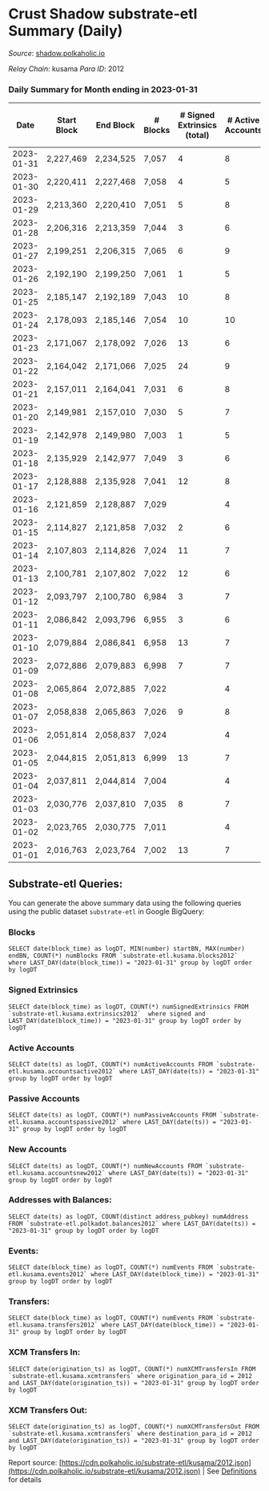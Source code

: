# Crust Shadow substrate-etl Summary (Daily)

_Source_: [shadow.polkaholic.io](https://shadow.polkaholic.io)

*Relay Chain*: kusama
*Para ID*: 2012



### Daily Summary for Month ending in 2023-01-31


| Date | Start Block | End Block | # Blocks | # Signed Extrinsics (total) | # Active Accounts | # Passive | # New | # Addresses with Balances | # Events | # Transfers | # XCM Transfers In | # XCM Transfers Out | Issues | 
| ---- | ----------- | --------- | -------- | --------------------------- | ----------------- | --------- | ----- | ------------------------- | -------- | ----------- | ------------------ | ------------------- | ------ |
| 2023-01-31 | 2,227,469 | 2,234,525 | 7,057 | 4 | 8 | 2 |  | 1,728 | 14,148 | 4 ($220.96) | 1 ($69.59) | 1 ($74.84) |  |
| 2023-01-30 | 2,220,411 | 2,227,468 | 7,058 | 4 | 5 | 1 |  | 1,728 | 14,142 | 4 ($772.86) |   |   |  |
| 2023-01-29 | 2,213,360 | 2,220,410 | 7,051 | 5 | 8 | 2 |  | 1,728 | 14,147 | 5 ($539.23) | 2 ($46.81) |   |  |
| 2023-01-28 | 2,206,316 | 2,213,359 | 7,044 | 3 | 6 | 2 | 1 | 1,728 | 14,118 | 3 ($316.80) | 2 ($120.28) | 1 ($42.69) |  |
| 2023-01-27 | 2,199,251 | 2,206,315 | 7,065 | 6 | 9 | 2 | 1 | 1,727 | 14,177 | 5 ($52.96) |   | 2 ($19.46) |  |
| 2023-01-26 | 2,192,190 | 2,199,250 | 7,061 | 1 | 5 | 1 |  | 1,726 | 14,130 | 1 ($6.07) |   |   |  |
| 2023-01-25 | 2,185,147 | 2,192,189 | 7,043 | 10 | 8 | 4 | 3 | 1,726 | 14,157 | 9 ($382.83) |   |   |  |
| 2023-01-24 | 2,178,093 | 2,185,146 | 7,054 | 10 | 10 | 4 | 1 | 1,724 | 14,181 | 5 ($124.54) | 1 ($184.45) | 2 ($35.41) |  |
| 2023-01-23 | 2,171,067 | 2,178,092 | 7,026 | 13 | 6 | 2 |  | 1,723 | 14,142 | 12 ($694.23) |   | 5 ($343.60) |  |
| 2023-01-22 | 2,164,042 | 2,171,066 | 7,025 | 24 | 9 | 1 | 1 | 1,723 | 14,222 | 24 ($2,581.90) |   | 12 ($1,348.28) |  |
| 2023-01-21 | 2,157,011 | 2,164,041 | 7,031 | 6 | 8 | 1 |  | 1,722 | 14,119 | 6 ($311.19) | 3  |   |  |
| 2023-01-20 | 2,149,981 | 2,157,010 | 7,030 | 5 | 7 | 1 | 1 | 1,722 | 14,112 | 5 ($236.94) | 4 ($117.66) |   |  |
| 2023-01-19 | 2,142,978 | 2,149,980 | 7,003 | 1 | 5 | 1 |  | 1,721 | 14,016 | 1 ($112.05) |   | 1 ($112.05) |  |
| 2023-01-18 | 2,135,929 | 2,142,977 | 7,049 | 3 | 6 | 2 | 1 | 1,721 | 14,121 | 2 ($0.43) |   |   |  |
| 2023-01-17 | 2,128,888 | 2,135,928 | 7,041 | 12 | 8 | 209 |  | 1,721 | 14,590 | 220 ($764.11) | 2 ($138.99) | 5 ($273.77) |  |
| 2023-01-16 | 2,121,859 | 2,128,887 | 7,029 |  | 4 |  |  | 1,721 | 14,060 |   |   |   |  |
| 2023-01-15 | 2,114,827 | 2,121,858 | 7,032 | 2 | 6 | 1 |  | 1,721 | 14,085 | 2 ($110.48) |   | 1 ($55.24) |  |
| 2023-01-14 | 2,107,803 | 2,114,826 | 7,024 | 11 | 7 | 1 |  | 1,721 | 14,130 | 10 ($568.77) | 1 ($56.72) | 4 ($225.89) |  |
| 2023-01-13 | 2,100,781 | 2,107,802 | 7,022 | 12 | 6 | 1 | 1 | 1,721 | 14,135 | 12 ($679.35) | 1 ($398.45) | 6 ($339.67) |  |
| 2023-01-12 | 2,093,797 | 2,100,780 | 6,984 | 3 | 7 | 2 |  | 1,720 | 13,999 | 3 ($112.62) | 2 ($3.41) | 1 ($99.29) |  |
| 2023-01-11 | 2,086,842 | 2,093,796 | 6,955 | 3 | 6 | 2 | 1 | 1,720 | 13,934 | 3 ($128.60) |   | 1 ($55.91) |  |
| 2023-01-10 | 2,079,884 | 2,086,841 | 6,958 | 13 | 7 | 1 |  | 1,719 | 14,016 | 12 ($654.02) | 2 ($0.24) | 7 ($326.99) |  |
| 2023-01-09 | 2,072,886 | 2,079,883 | 6,998 | 7 | 7 | 3 | 2 | 1,719 | 14,059 | 7 ($291.43) | 2 ($60.00) | 4 ($170.89) |  |
| 2023-01-08 | 2,065,864 | 2,072,885 | 7,022 |  | 4 |  |  | 1,717 | 14,046 |   |   |   |  |
| 2023-01-07 | 2,058,838 | 2,065,863 | 7,026 | 9 | 8 | 1 | 1 | 1,717 | 14,117 | 7 ($335.90) | 1 ($74.38) | 3 ($167.93) |  |
| 2023-01-06 | 2,051,814 | 2,058,837 | 7,024 |  | 4 |  |  | 1,716 | 14,053 |   | 1 ($86.68) |   |  |
| 2023-01-05 | 2,044,815 | 2,051,813 | 6,999 | 13 | 7 | 1 |  | 1,716 | 14,113 | 12 ($707.45) | 6 ($353.72) |   |  |
| 2023-01-04 | 2,037,811 | 2,044,814 | 7,004 |  | 4 |  |  | 1,716 | 14,010 |   |   |   |  |
| 2023-01-03 | 2,030,776 | 2,037,810 | 7,035 | 8 | 7 | 1 |  | 1,716 | 14,132 | 8 ($214.70) | 1 ($0.26) | 3 ($106.98) |  |
| 2023-01-02 | 2,023,765 | 2,030,775 | 7,011 |  | 4 |  |  | 1,716 | 14,025 |   |   |   |  |
| 2023-01-01 | 2,016,763 | 2,023,764 | 7,002 | 13 | 7 | 1 |  | 1,716 | 14,120 | 13 ($641.34) | 6 ($317.00) |   |  |

## Substrate-etl Queries:
You can generate the above summary data using the following queries using the public dataset `substrate-etl` in Google BigQuery:


### Blocks
```
SELECT date(block_time) as logDT, MIN(number) startBN, MAX(number) endBN, COUNT(*) numBlocks FROM `substrate-etl.kusama.blocks2012`  where LAST_DAY(date(block_time)) = "2023-01-31" group by logDT order by logDT
```


### Signed Extrinsics
```
SELECT date(block_time) as logDT, COUNT(*) numSignedExtrinsics FROM `substrate-etl.kusama.extrinsics2012`  where signed and LAST_DAY(date(block_time)) = "2023-01-31" group by logDT order by logDT
```


### Active Accounts
```
SELECT date(ts) as logDT, COUNT(*) numActiveAccounts FROM `substrate-etl.kusama.accountsactive2012` where LAST_DAY(date(ts)) = "2023-01-31" group by logDT order by logDT
```


### Passive Accounts
```
SELECT date(ts) as logDT, COUNT(*) numPassiveAccounts FROM `substrate-etl.kusama.accountspassive2012` where LAST_DAY(date(ts)) = "2023-01-31" group by logDT order by logDT
```


### New Accounts
```
SELECT date(ts) as logDT, COUNT(*) numNewAccounts FROM `substrate-etl.kusama.accountsnew2012` where LAST_DAY(date(ts)) = "2023-01-31" group by logDT order by logDT
```


### Addresses with Balances:
```
SELECT date(ts) as logDT, COUNT(distinct address_pubkey) numAddress FROM `substrate-etl.polkadot.balances2012` where LAST_DAY(date(ts)) = "2023-01-31" group by logDT order by logDT
```


### Events:
```
SELECT date(block_time) as logDT, COUNT(*) numEvents FROM `substrate-etl.kusama.events2012` where LAST_DAY(date(block_time)) = "2023-01-31" group by logDT order by logDT
```


### Transfers:
```
SELECT date(block_time) as logDT, COUNT(*) numEvents FROM `substrate-etl.kusama.transfers2012` where LAST_DAY(date(block_time)) = "2023-01-31" group by logDT order by logDT
```


### XCM Transfers In:
```
SELECT date(origination_ts) as logDT, COUNT(*) numXCMTransfersIn FROM `substrate-etl.kusama.xcmtransfers` where origination_para_id = 2012 and LAST_DAY(date(origination_ts)) = "2023-01-31" group by logDT order by logDT
```


### XCM Transfers Out:
```
SELECT date(origination_ts) as logDT, COUNT(*) numXCMTransfersOut FROM `substrate-etl.kusama.xcmtransfers` where destination_para_id = 2012 and LAST_DAY(date(origination_ts)) = "2023-01-31" group by logDT order by logDT
```



Report source: [https://cdn.polkaholic.io/substrate-etl/kusama/2012.json](https://cdn.polkaholic.io/substrate-etl/kusama/2012.json) | See [Definitions](/DEFINITIONS.md) for details
